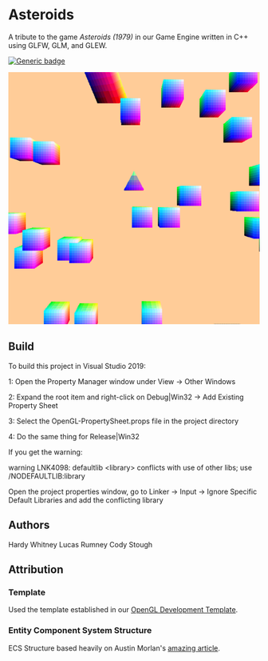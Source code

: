 # Asteroids
A tribute to the game _Asteroids (1979)_ in our Game Engine written in C++ using GLFW, GLM, and GLEW.

[![Generic badge](https://img.shields.io/badge/Status-WIP-Yellow.svg)](https://shields.io/)

![ProjectGif](/images/shootingAsteroids.gif)


## Build
To build this project in Visual Studio 2019:

  1: Open the Property Manager window under View -> Other Windows
  
  2: Expand the root item and right-click on Debug|Win32 -> Add Existing Property Sheet
  
  3: Select the OpenGL-PropertySheet.props file in the project directory
  
  4: Do the same thing for Release|Win32
  
If you get the warning:

  warning LNK4098: defaultlib \<library\> conflicts with use of other libs; use /NODEFAULTLIB:library
  
Open the project properties window, go to Linker -> Input -> Ignore Specific Default Libraries and add the conflicting library

## Authors
Hardy Whitney
Lucas Rumney
Cody Stough

## Attribution

### Template
Used the template established in our [OpenGL Development Template](https://github.com/htw6174/OpenGL-Template).

### Entity Component System Structure
ECS Structure based heavily on Austin Morlan's [amazing article](https://code.austinmorlan.com/austin/ecs).



